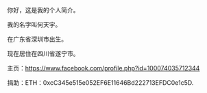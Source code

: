 你好，这是我的个人简介。

我的名字叫何天宇。

在广东省深圳市出生。

现在居住在四川省遂宁市。

主页：https://www.facebook.com/profile.php?id=100074035712344

捐助：ETH：0xcC345e515e052EF6E11646Bd222713EFDC0e1c5D.






